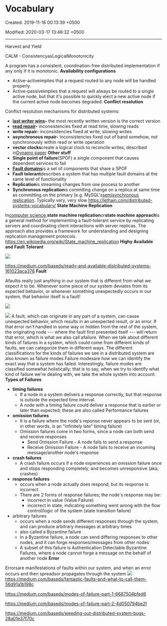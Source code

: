 # Vocabulary

Created: 2019-11-16 00:13:39 +0500

Modified: 2020-03-17 13:46:32 +0500

---

Harvest and Yield

CALM - ConsistencyasLogicalMonotonicity

A program has a consistent, coordination-free distributed implementation if any only if it is monotonic.
**Availability configurations**
-   Active-activeimplies that a request routed to any node will be handled properly.
-   Active-passiveimplies that a request will always be routed to a single active node, but that it's possible to quickly elect a new active node if the current active node becomes degraded.
**Conflict resolution**

Conflict resolution mechanisms for distributed systems:
-   **[last writer wins](https://dl.acm.org/citation.cfm?doid=1435417.1435432)-** the most recently written version is the correct version
-   **[read repair](https://en.wikipedia.org/wiki/Eventual_consistency)-** inconsistencies fixed at read time, slowing reads
-   **write repair-** inconsistencies fixed at write, slowing writes
-   **asynchronous repair-** inconsistencies fixed out of band somehow, not synchronously within read or write operation
-   **vector clocks**create a logical clock to reconcile writes, described in[Dynamo paper](https://www.allthingsdistributed.com/files/amazon-dynamo-sosp2007.pdf)
**Other stuff**
-   **Single point of failure**(SPOF) a single component that causes dependent services to fail
-   [**Fault domains**](https://lethain.com/fault-domains/)is a set of components that share a SPOF
-   **Fault tolerant**describes a system that has multiple fault domains at the same level of functionality
-   **Replication**is streaming changes from one process to another
-   **Synchronous replication**is commiting change on a replica at same time as committing on the primary (e.g. MySQL's[semisynchronous replication](https://dev.mysql.com/doc/refman/5.5/en/replication-semisync.html). Typically very, very slow
<https://lethain.com/distributed-systems-vocabulary/>
**State Machine Replication**

In[computer science](https://en.wikipedia.org/wiki/Computer_science),**state machine replication**or**state machine approach**is a general method for implementing a fault-tolerant service by replicating servers and coordinating client interactions with server replicas. The approach also provides a framework for understanding and designing replication management protocols.
<https://en.wikipedia.org/wiki/State_machine_replication>
**Highy Available and Fault Tolerant**

![](media/Vocabulary-image1.jpg)

<https://medium.com/baseds/ready-and-available-distributed-systems-161023aca378>
**Fault**

Afaultis really just anything in our system that is different from what we expect it to be. Whenever some piece of our system deviates from its expected behavior, or whenever something unexpectedly occurs in our system, that behavior itself is a fault!

![](media/Vocabulary-image2.jpg)

![](media/Vocabulary-image3.jpg)
A fault, which can originate in any part of a system, can cause unexpected behavior, which results in an unexpected result, or an error. If that error isn't handled in some way or hidden from the rest of the system, the originating node --- where the fault first presented itself --- will return that error, which is what we also call afailure. When we talk about different kinds of failures in a system, which could come from different kinds of faults, we can categorize them in different ways.
The different classifications for the kinds of failures we see in a distributed system are also known as failure modes.Failure modesare how we can identify the exact way that a system has failed. Interestingly, failure modes are classified somewhat holistically; that is to say, when we try to identify what kind of failure we're dealing with, we take the whole system into account.
**Types of Failures**
-   **timing failures**
    -   If a node in a system delivers a response correctly, but that response is outside the expected time interval.
    -   A node with a timing failure could deliver a response that is earlier or later than expected; these are also called Performance failures
-   **omission failures**
    -   It is a failure where the node's reponse never appears to be sent (or, in other words, is an "infinitely late" timing failure)
    -   Omission failures come in two forms, since a node can both send and receive responses
        -   Send Omission Failure - A node fails to send a response
        -   Receive Omission Failure - A node fails to receive an incoming message/another node's response
-   **crash failures**
    -   A crash failure occurs if a node experiences an omission failure once and stops responding completely, and becomes unresponsive (aka, crashes)
-   **response failures**
    -   occurs when a node actually does respond, but its response is incorrect
    -   There are 2 forms of response failures; the node's response may be:
        -   incorrect in value (Value Failure)
        -   incorrect in state, indicating something went wrong with the flow control/logic of the system (state transition failure)
-   arbitrary failures
    -   occurs when a node sends different responses through the system, and can produce arbitrary messages at arbitrary times
    -   also called a Byzantine failure
    -   In a Byzantine failure, a node can send differing responses to other nodes, and it can forge responses/messages from other nodes
    -   A subset of this failure is Authentication Detectable Byzantine Failures, where a node cannot forge a message on the behalf of another node
**Error**

Errorsare manifestations of faults within our system, and when an error occurs and then spreadsor propagates through the system
![](media/Vocabulary-image4.jpeg)
<https://medium.com/baseds/fantastic-faults-and-what-to-call-them-56d91a1b198c>

<https://medium.com/baseds/modes-of-failure-part-1-6687504bfed6>

<https://medium.com/baseds/modes-of-failure-part-2-4d050794be2f>

<https://medium.com/baseds/weeding-out-distributed-system-bugs-28a01e37f70c>

